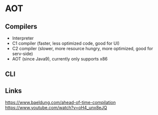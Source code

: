 # AOT

## Compilers

* Interpreter
* C1 compiler (faster, less optimized code, good for UI)
* C2 compiler (slower, more resource hungry, more optimized, good for serv-side)
* AOT (since Java9), currently only supports x86


## CLI



## Links

https://www.baeldung.com/ahead-of-time-compilation
https://www.youtube.com/watch?v=oH4_unx8eJQ
